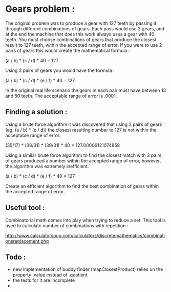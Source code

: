 # Gears problem :


The original problem was to produce a gear with 127 teeth by passing it through different combinations of gears. Each pass would use 2 gears, and at the end the machine that does this work always uses a gear with 40 teeth. You must choose combinations of gears that produce the closest result to 127 teeth, within the accepted range of error. If you were to use 2 pairs of gears this would create the mathematical formula : 

(a / b) * (c / d) * 40 = 127

Using 3 pairs of gears you would have the formula : 

(a / b) * (c / d) * (e / f) * 40 = 127

In the original real life scenario the gears in each pair must have between 13 and 50 teeth. The acceptable range of error is .0001. 


## Finding a solution :

Using a brute force algorithm it was discovered that using 2 pairs of gears (eg. (a / b) * (c / d)) the closest resulting number to 127 is not within the acceptable range of error. 

(35/17) * (38/31) * (39/31) * 40 = 127.00006121074858

Using a similar brute force algorithm to find the closest match with 3 pairs of gears produced a number within the accepted range of error, however, the algorithm was extremely inefficient. 

(a / b) * (c / d) * (e / f) * 40 = 127


Create an efficient algorithm to find the best combination of gears within the accepted range of error. 


## Useful tool : 

Combinatorial math comes into play when trying to reduce a set. This tool is used to calculate number of combinations with repetition :

http://www.calculatorsoup.com/calculators/discretemathematics/combinationsreplacement.php

## Todo : 

- new implementation of buddy finder (mapClosestProduct) relies on the property .value instead of .quotient
- the tests for it are incomplete
- 